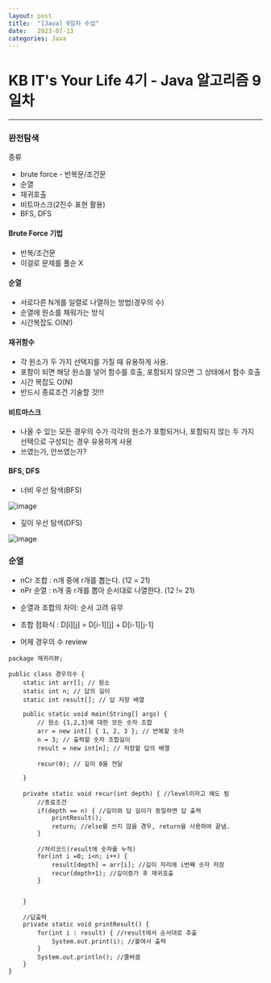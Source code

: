 ```yaml
---
layout: post
title:  "[Java] 9일차 수업"
date:   2023-07-13
categories: Java
---
```

# KB IT's Your Life 4기 - Java 알고리즘 9일차

--- 

### 완전탐색

종류

* brute force - 반복문/조건문
* 순열
* 재귀호출
* 비트마스크(2진수 표현 활용)
* BFS, DFS

#### Brute Force 기법

- 반복/조건문
- 이걸로 문제를 풀순 X

#### 순열

- 서로다른 N개를 일렬로 나열하는 방법(경우의 수)
-  순열에 원소를 채워가는 방식
-  시간복잡도 O(N!)

#### 재귀함수

- 각 원소가 두 가지 선택지를 가질 때 유용하게 사용.
- 포함이 되면 해당 원소를 넣어 함수를 호출, 포함되지 않으면 그 상태에서 함수 호출
- 시간 복잡도 O(N)
- 반드시 종료조건 기술할 것!!!

#### 비트마스크

- 나올 수 있는 모든 경우의 수가 각각의 원소가 포함되거나, 포함되지 않는 두 가지 선택으로 구성되는 경우 유용하게 사용
- 쓰였는가, 안쓰였는가?

#### BFS, DFS

- 너비 우선 탐색(BFS)

![image](https://github.com/talkingOrange/talkingOrange.github.io/assets/88815795/a2f9870d-4599-4c2c-88d9-beaf65e5bf2e)


- 깊이 우선 탐색(DFS)

![image](https://github.com/talkingOrange/talkingOrange.github.io/assets/88815795/795653a9-1ae3-4b5d-a7e2-d54bd6f0b920)


### 순열

- nCr 조합 : n개 중에 r개를 뽑는다. (12 = 21)
- nPr 순열 : n개 중 r개를 뽑아 순서대로 나열한다. (12 != 21)

+ 순열과 조합의 차이: 순서 고려 유무

- 조합 점화식 : D[i][j] = D[i-1][j] + D[i-1][j-1]

- 어제 경우의 수 review

```
package 재귀리뷰;

public class 경우의수 {
	static int arr[]; // 원소
	static int n; // 답의 길이
	static int result[]; // 답 저장 배열

	public static void main(String[] args) {
		// 원소 {1,2,3}에 대한 모든 숫자 조합
		arr = new int[] { 1, 2, 3 }; // 반복할 숫자
		n = 3; // 출력할 숫자 조합길이
		result = new int[n]; // 저장할 답의 배열

		recur(0); // 깊이 0을 전달

	}

	private static void recur(int depth) { //level이라고 해도 됨
		//종료조건
		if(depth == n) { //깊이와 답 길이가 동일하면 답 출력
			printResult();
			return; //else를 쓰지 않을 경우, return을 사용하여 끝냄.
		}
		
		//처리코드(result에 숫자를 누적)
		for(int i =0; i<n; i++) {
			result[depth] = arr[i]; //깊이 자리에 i번째 숫자 저장
			recur(depth+1); //깊이증가 후 재귀호출
		}
		

	}

	//답출력
	private static void printResult() {
		for(int i : result) { //result에서 순서대로 추출
			System.out.print(i); //붙여서 출력
		}
		System.out.println(); //줄바꿈
	}
}

```
  
